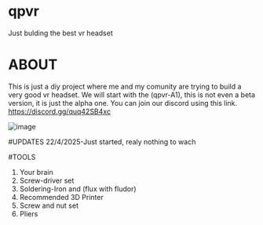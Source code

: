 # qpvr
Just bulding the best vr headset
# ABOUT
This is just a diy project where me and my comunity are trying to build a very good vr headset. We will start with the (qpvr-A1), this is not even a beta version, it is just the alpha one. You can join our discord using this link.
https://discord.gg/quq42SB4xc



![image](https://github.com/user-attachments/assets/a02435a1-aa11-415b-af1a-476c20c19d40)



#UPDATES
22/4/2025-Just started, realy nothing to wach

#TOOLS
1) Your brain
2) Screw-driver set
3) Soldering-Iron and (flux with fludor)
4) Recommended 3D Printer
5) Screw and nut set
6) Pliers
